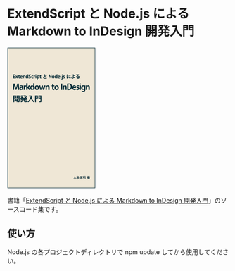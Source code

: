 
# ExtendScript と Node.js による Markdown to InDesign 開発入門

[<img src="https://raw.githubusercontent.com/mindboard/markdown-to-indesign-with-nodejs/main/images/markdown-to-indesign-with-nodejs.png" width="200px">](https://www.amazon.co.jp/dp/B0B2MSHVVW)

書籍「[ExtendScript と Node.js による Markdown to InDesign 開発入門](https://www.amazon.co.jp/dp/B0B2MSHVVW)」のソースコード集です。


## 使い方

Node.js の各プロジェクトディレクトリで npm update してから使用してください。

